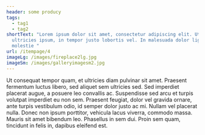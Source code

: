 ```yaml
---
header: some producy
tags:
  - tag1
  - tag2
shortText: "Lorem ipsum dolor sit amet, consectetur adipiscing elit. Ut egestas
  ultricies ipsum, in tempor justo lobortis vel. In malesuada dolor ligula, quis
  molestie "
url: /itempage/4
imageLg: /images/fireplace2lg.jpg
imageSm: /images/galleryimagesm2.jpg
---
```

<!--StartFragment-->

Ut consequat tempor quam, et ultricies diam pulvinar sit amet. Praesent fermentum luctus libero, sed aliquet sem ultricies sed. Sed imperdiet placerat augue, a posuere leo convallis ac. Suspendisse sed arcu et turpis volutpat imperdiet eu non sem. Praesent feugiat, dolor vel gravida ornare, ante turpis vestibulum odio, id semper dolor justo ac mi. Nullam vel placerat nulla. Donec non ipsum porttitor, vehicula lacus viverra, commodo massa. Mauris sit amet bibendum leo. Phasellus in sem dui. Proin sem quam, tincidunt in felis in, dapibus eleifend est.

<!--EndFragment-->